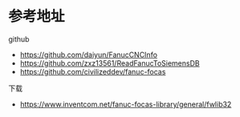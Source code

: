 # 参考地址
github
- https://github.com/daiyun/FanucCNCInfo
- https://github.com/zxz13561/ReadFanucToSiemensDB
- https://github.com/civilizeddev/fanuc-focas

下载
- https://www.inventcom.net/fanuc-focas-library/general/fwlib32